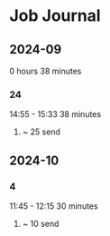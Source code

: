 # Job Journal

## 2024-09

0 hours 38 minutes

### 24

14:55 - 15:33
38 minutes

1. ~ 25 send

## 2024-10

### 4

11:45 - 12:15
30 minutes

1. ~ 10 send
